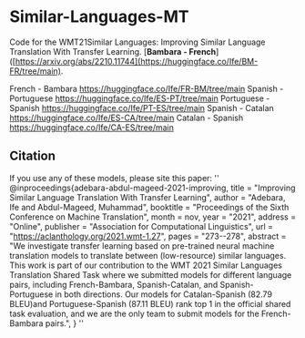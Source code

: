 # Similar-Languages-MT
Code for the WMT21Similar Languages: Improving Similar Language Translation With Transfer Learning. 
[**Bambara - French**]([https://arxiv.org/abs/2210.11744](https://huggingface.co/Ife/BM-FR/tree/main).

 
French - Bambara https://huggingface.co/Ife/FR-BM/tree/main
Spanish - Portuguese https://huggingface.co/Ife/ES-PT/tree/main
Portuguese - Spanish  https://huggingface.co/Ife/PT-ES/tree/main
Spanish - Catalan https://huggingface.co/Ife/ES-CA/tree/main
Catalan - Spanish https://huggingface.co/Ife/CA-ES/tree/main


## Citation
If you use any of these models, please site this paper: 
''
@inproceedings{adebara-abdul-mageed-2021-improving,
    title = "Improving Similar Language Translation With Transfer Learning",
    author = "Adebara, Ife  and
      Abdul-Mageed, Muhammad",
    booktitle = "Proceedings of the Sixth Conference on Machine Translation",
    month = nov,
    year = "2021",
    address = "Online",
    publisher = "Association for Computational Linguistics",
    url = "https://aclanthology.org/2021.wmt-1.27",
    pages = "273--278",
    abstract = "We investigate transfer learning based on pre-trained neural machine translation models to translate between (low-resource) similar languages. This work is part of our contribution to the WMT 2021 Similar Languages Translation Shared Task where we submitted models for different language pairs, including French-Bambara, Spanish-Catalan, and Spanish-Portuguese in both directions. Our models for Catalan-Spanish (82.79 BLEU)and Portuguese-Spanish (87.11 BLEU) rank top 1 in the official shared task evaluation, and we are the only team to submit models for the French-Bambara pairs.",
}
''

